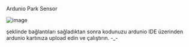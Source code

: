 Ardunio Park Sensor

![image](https://user-images.githubusercontent.com/93786600/224532645-5fb5751a-20dc-4f3e-a582-544a304dc3d9.png)

şeklinde bağlantıları sağladıktan sonra kodunuzu ardunio IDE üzerinden ardunio kartınıza upload edin ve çalıştırın.
-_-
